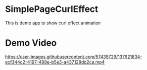 # SimplePageCurlEffect
This is demo app to show curl effect animation 
# Demo Video


https://user-images.githubusercontent.com/57435729/137921834-ecf344c2-4197-498e-b5e3-a437128dd2ca.mp4

